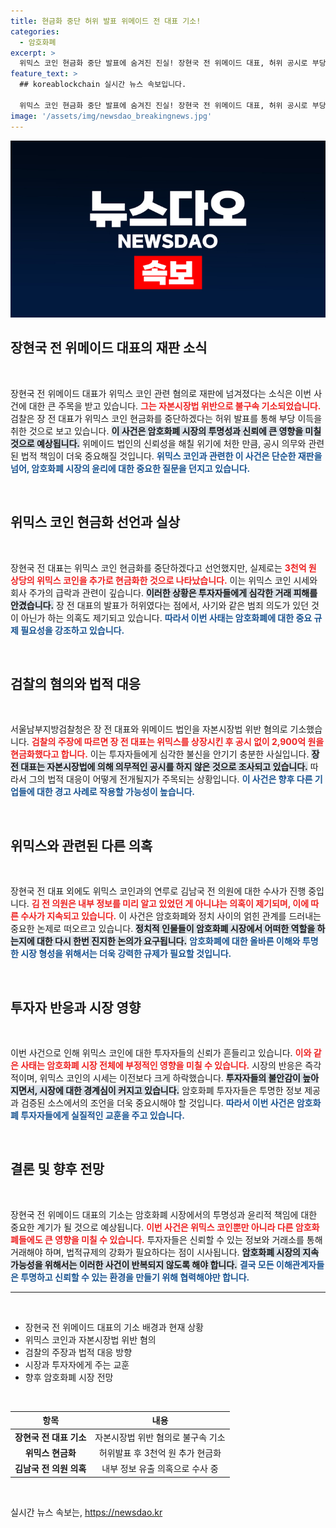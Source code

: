 ```yaml
---
title: 현금화 중단 허위 발표 위메이드 전 대표 기소!
categories:
  - 암호화폐
excerpt: >
  위믹스 코인 현금화 중단 발표에 숨겨진 진실! 장현국 전 위메이드 대표, 허위 공시로 부당 이득 취한 혐의로 불구속 기소됐다. 그의 행동의 배경과 대규모 현금화 정황을 파헤쳐 보자.
feature_text: >
  ## koreablockchain 실시간 뉴스 속보입니다.

  위믹스 코인 현금화 중단 발표에 숨겨진 진실! 장현국 전 위메이드 대표, 허위 공시로 부당 이득 취한 혐의로 불구속 기소됐다. 그의 행동의 배경과 대규모 현금화 정황을 파헤쳐 보자.
image: '/assets/img/newsdao_breakingnews.jpg'
---
```


<p><img src="/assets/img/newsdao_breakingnews.jpg" alt="koreablockchain 속보" /></p>

<h2 data-ke-size="size26">장현국 전 위메이드 대표의 재판 소식</h2>

<p data-ke-size="size16">&nbsp;</p>

<p>장현국 전 위메이드 대표가 위믹스 코인 관련 혐의로 재판에 넘겨졌다는 소식은 이번 사건에 대한 큰 주목을 받고 있습니다. <b><span style="color: #ee2323;">그는 자본시장법 위반으로 불구속 기소되었습니다.</span></b> 검찰은 장 전 대표가 위믹스 코인 현금화를 중단하겠다는 허위 발표를 통해 부당 이득을 취한 것으로 보고 있습니다. <b><span style="background-color: #21538527;">이 사건은 암호화폐 시장의 투명성과 신뢰에 큰 영향을 미칠 것으로 예상됩니다.</span></b> 위메이드 법인의 신뢰성을 해칠 위기에 처한 만큼, 공시 의무와 관련된 법적 책임이 더욱 중요해질 것입니다. <b><span style="color: #1a5490;">위믹스 코인과 관련한 이 사건은 단순한 재판을 넘어, 암호화폐 시장의 윤리에 대한 중요한 질문을 던지고 있습니다.</span></b></p>

<p data-ke-size="size16">&nbsp;</p>

<h2 data-ke-size="size26">위믹스 코인 현금화 선언과 실상</h2>

<p data-ke-size="size16">&nbsp;</p>

<p>장현국 전 대표는 위믹스 코인 현금화를 중단하겠다고 선언했지만, 실제로는 <b><span style="color: #ee2323;">3천억 원 상당의 위믹스 코인을 추가로 현금화한 것으로 나타났습니다.</span></b> 이는 위믹스 코인 시세와 회사 주가의 급락과 관련이 깊습니다. <b><span style="background-color: #21538527;">이러한 상황은 투자자들에게 심각한 거래 피해를 안겼습니다.</span></b> 장 전 대표의 발표가 허위였다는 점에서, 사기와 같은 범죄 의도가 있던 것이 아닌가 하는 의혹도 제기되고 있습니다. <b><span style="color: #1a5490;">따라서 이번 사태는 암호화폐에 대한 중요 규제 필요성을 강조하고 있습니다.</span></b></p>

<p data-ke-size="size16">&nbsp;</p>

<h2 data-ke-size="size26">검찰의 혐의와 법적 대응</h2>

<p data-ke-size="size16">&nbsp;</p>

<p>서울남부지방검찰청은 장 전 대표와 위메이드 법인을 자본시장법 위반 혐의로 기소했습니다. <b><span style="color: #ee2323;">검찰의 주장에 따르면 장 전 대표는 위믹스를 상장시킨 후 공시 없이 2,900억 원을 현금화했다고 합니다.</span></b> 이는 투자자들에게 심각한 불신을 안기기 충분한 사실입니다. <b><span style="background-color: #21538527;">장 전 대표는 자본시장법에 의해 의무적인 공시를 하지 않은 것으로 조사되고 있습니다.</span></b> 따라서 그의 법적 대응이 어떻게 전개될지가 주목되는 상황입니다. <b><span style="color: #1a5490;">이 사건은 향후 다른 기업들에 대한 경고 사례로 작용할 가능성이 높습니다.</span></b></p>

<p data-ke-size="size16">&nbsp;</p>

<h2 data-ke-size="size26">위믹스와 관련된 다른 의혹</h2>

<p data-ke-size="size16">&nbsp;</p>

<p>장현국 전 대표 외에도 위믹스 코인과의 연루로 김남국 전 의원에 대한 수사가 진행 중입니다. <b><span style="color: #ee2323;">김 전 의원은 내부 정보를 미리 알고 있었던 게 아니냐는 의혹이 제기되며, 이에 따른 수사가 지속되고 있습니다.</span></b> 이 사건은 암호화폐와 정치 사이의 얽힌 관계를 드러내는 중요한 논제로 떠오르고 있습니다. <b><span style="background-color: #21538527;">정치적 인물들이 암호화폐 시장에서 어떠한 역할을 하는지에 대한 다시 한번 진지한 논의가 요구됩니다.</span></b> <b><span style="color: #1a5490;">암호화폐에 대한 올바른 이해와 투명한 시장 형성을 위해서는 더욱 강력한 규제가 필요할 것입니다.</span></b></p>

<p data-ke-size="size16">&nbsp;</p>

<h2 data-ke-size="size26">투자자 반응과 시장 영향</h2>

<p data-ke-size="size16">&nbsp;</p>

<p>이번 사건으로 인해 위믹스 코인에 대한 투자자들의 신뢰가 흔들리고 있습니다. <b><span style="color: #ee2323;">이와 같은 사태는 암호화폐 시장 전체에 부정적인 영향을 미칠 수 있습니다.</span></b> 시장의 반응은 즉각적이며, 위믹스 코인의 시세는 이전보다 크게 하락했습니다. <b><span style="background-color: #21538527;">투자자들의 불안감이 높아지면서, 시장에 대한 경계심이 커지고 있습니다.</span></b> 암호화폐 투자자들은 투명한 정보 제공과 검증된 소스에서의 조언을 더욱 중요시해야 할 것입니다. <b><span style="color: #1a5490;">따라서 이번 사건은 암호화폐 투자자들에게 실질적인 교훈을 주고 있습니다.</span></b></p>

<p data-ke-size="size16">&nbsp;</p>

<h2 data-ke-size="size26">결론 및 향후 전망</h2>

<p data-ke-size="size16">&nbsp;</p>

<p>장현국 전 위메이드 대표의 기소는 암호화폐 시장에서의 투명성과 윤리적 책임에 대한 중요한 계기가 될 것으로 예상됩니다. <b><span style="color: #ee2323;">이번 사건은 위믹스 코인뿐만 아니라 다른 암호화폐들에도 큰 영향을 미칠 수 있습니다.</span></b> 투자자들은 신뢰할 수 있는 정보와 거래소를 통해 거래해야 하며, 법적규제의 강화가 필요하다는 점이 시사됩니다. <b><span style="background-color: #21538527;">암호화폐 시장의 지속 가능성을 위해서는 이러한 사건이 반복되지 않도록 해야 합니다.</span></b> <b><span style="color: #1a5490;">결국 모든 이해관계자들은 투명하고 신뢰할 수 있는 환경을 만들기 위해 협력해야만 합니다.</span></b></p>

<hr>

<p data-ke-size="size16">&nbsp;</p>

<ul>
    <li>장현국 전 위메이드 대표의 기소 배경과 현재 상황</li>
    <li>위믹스 코인과 자본시장법 위반 혐의</li>
    <li>검찰의 주장과 법적 대응 방향</li>
    <li>시장과 투자자에게 주는 교훈</li>
    <li>향후 암호화폐 시장 전망</li>
</ul>

<p data-ke-size="size16">&nbsp;</p>

<table style="width: 100%; border-collapse: collapse;">
    <thead>
        <tr>
            <th style="text-align: center;"><b>항목</b></th>
            <th style="text-align: center;"><b>내용</b></th>
        </tr>
    </thead>
    <tbody>
        <tr>
            <td style="text-align: center; height: 17px;"><b>장현국 전 대표 기소</b></td>
            <td style="text-align: center; height: 17px;">자본시장법 위반 혐의로 불구속 기소</td>
        </tr>
        <tr>
            <td style="text-align: center; height: 17px;"><b>위믹스 현금화</b></td>
            <td style="text-align: center; height: 17px;">허위발표 후 3천억 원 추가 현금화</td>
        </tr>
        <tr>
            <td style="text-align: center; height: 17px;"><b>김남국 전 의원 의혹</b></td>
            <td style="text-align: center; height: 17px;">내부 정보 유출 의혹으로 수사 중</td>
        </tr>
    </tbody>
</table>

<p data-ke-size="size16">&nbsp;</p>
실시간 뉴스 속보는, <a href="https://newsdao.kr" rel="dofollow">https://newsdao.kr</a>


